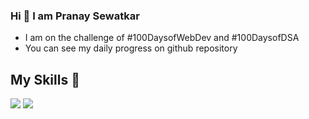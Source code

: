 ### Hi 👋 I am Pranay Sewatkar



- I am on the challenge of #100DaysofWebDev and #100DaysofDSA
- You can see my daily progress on github repository


## My Skills 💪
![](https://img.shields.io/badge/HTML5-E34F26?style=for-the-badge&logo=html5&logoColor=white)
![](https://img.shields.io/badge/CSS3-1572B6?style=for-the-badge&logo=css3&logoColor=white)







